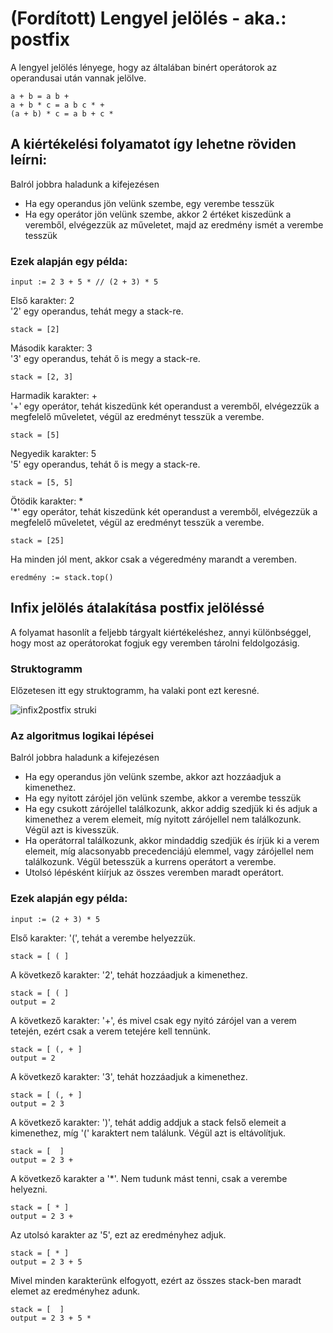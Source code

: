 # (Fordított) Lengyel jelölés - aka.: postfix

A lengyel jelölés lényege, hogy az általában binért operátorok az operandusai után vannak jelölve.
    
    a + b = a b +
    a + b * c = a b c * +
    (a + b) * c = a b + c *

## A kiértékelési folyamatot így lehetne röviden leírni: 

Balról jobbra haladunk a kifejezésen
 
 - Ha egy operandus jön velünk szembe, egy verembe tesszük
 - Ha egy operátor jön velünk szembe, akkor 2 értéket kiszedünk a veremből, elvégezzük az műveletet, majd az eredmény ismét a verembe tesszük

### Ezek alapján egy példa:
  
    input := 2 3 + 5 * // (2 + 3) * 5

Első karakter: 2  
'2' egy operandus, tehát megy a stack-re.

    stack = [2]

Második karakter: 3  
'3' egy operandus, tehát ő is megy a stack-re.

    stack = [2, 3]

Harmadik karakter: +  
'+' egy operátor, tehát kiszedünk két operandust a veremből, elvégezzük a megfelelő műveletet, végül az eredményt tesszük a verembe.

    stack = [5]

Negyedik karakter: 5  
'5' egy operandus, tehát ő is megy a stack-re.

    stack = [5, 5]

Ötödik karakter: *  
'*' egy operátor, tehát kiszedünk két operandust a veremből, elvégezzük a megfelelő műveletet, végül az eredményt tesszük a verembe.

    stack = [25]

Ha minden jól ment, akkor csak a végeredmény marandt a veremben.

    eredmény := stack.top()

## Infix jelölés átalakítása postfix jelöléssé

A folyamat hasonlít a feljebb tárgyalt kiértékeléshez, annyi különbséggel, hogy most az operátorokat fogjuk egy veremben tárolni feldolgozásig.

### Struktogramm
Előzetesen itt egy struktogramm, ha valaki pont ezt keresné.

![infix2postfix struki](/Algoritmusok/assets/LengyelStruki.png)

### Az algoritmus logikai lépései

Balról jobbra haladunk a kifejezésen

 - Ha egy operandus jön velünk szembe, akkor azt hozzáadjuk a kimenethez.
 - Ha egy nyitott zárójel jön velünk szembe, akkor a verembe tesszük
 - Ha egy csukott zárójellel találkozunk, akkor addig szedjük ki és adjuk a kimenethez a verem elemeit, míg nyitott zárójellel nem találkozunk. Végül azt is kivesszük.
 - Ha operátorral találkozunk, akkor mindaddig szedjük és írjük ki a verem elemeit, míg alacsonyabb precedenciájú elemmel, vagy zárójellel nem találkozunk. Végül betesszük a kurrens operátort a verembe.
 - Utolsó lépésként kiírjuk az összes veremben maradt operátort.

### Ezek alapján egy példa:

    input := (2 + 3) * 5
Első karakter: '(', tehát a verembe helyezzük.
    
    stack = [ ( ]

A következő karakter: '2', tehát hozzáadjuk a kimenethez.

    stack = [ ( ]
    output = 2

A következő karakter: '+', és mivel csak egy nyitó zárójel van a verem tetején, ezért csak a verem tetejére kell tennünk.

    stack = [ (, + ]
    output = 2

A következő karakter: '3', tehát hozzáadjuk a kimenethez.

    stack = [ (, + ]
    output = 2 3

A következő karakter: ')', tehát addig addjuk a stack felső elemeit a kimenethez, míg '(' karaktert nem találunk. Végül azt is eltávolítjuk.

    stack = [  ]
    output = 2 3 +

A következő karakter a '*'. Nem tudunk mást tenni, csak a verembe helyezni.

    stack = [ * ]
    output = 2 3 +

Az utolsó karakter az '5', ezt az eredményhez adjuk.

    stack = [ * ]
    output = 2 3 + 5

Mivel minden karakterünk elfogyott, ezért az összes stack-ben maradt elemet az eredményhez adunk.

    stack = [  ]
    output = 2 3 + 5 *

